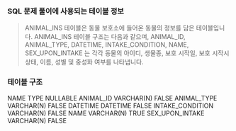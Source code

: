 ### SQL 문제 풀이에 사용되는 테이블 정보

> ANIMAL_INS 테이블은 동물 보호소에 들어온 동물의 정보를 담은 테이블입니다.
ANIMAL_INS 테이블 구조는 다음과 같으며, ANIMAL_ID, ANIMAL_TYPE,
DATETIME, INTAKE_CONDITION, NAME, SEX_UPON_INTAKE 는 각각 동물의 아이디,
생물종, 보호 시작일, 보호 시작시 상태, 이름, 성별 및 중성화 여부를 나타냅니다.


### 테이블 구조

>
NAME					TYPE			NULLABLE
ANIMAL_ID			VARCHAR(N)	FALSE
ANIMAL_TYPE			VARCHAR(N)	FALSE
DATETIME				DATETIME		FALSE
INTAKE_CONDITION		VARCHAR(N)	FALSE
NAME					VARCHAR(N)	TRUE
SEX_UPON_INTAKE		VARCHAR(N)	FALSE